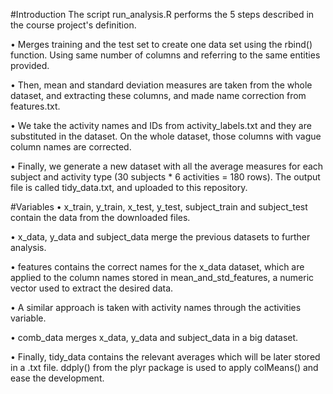 #Introduction 
The script run_analysis.R performs the 5 steps described in the course project's definition.

•	Merges training and the test set to create one data set using the rbind() function. Using same number of columns and referring to the    same entities provided.

•	Then, mean and standard deviation measures are taken from the whole dataset, and extracting these columns, and made name correction      from features.txt.

•	We take the activity names and IDs from activity_labels.txt and they are substituted in the dataset. On the whole dataset, those         columns with vague column names are corrected.

•	Finally, we generate a new dataset with all the average measures for each subject and activity type (30 subjects * 6 activities = 180    rows). The output file is called tidy_data.txt, and uploaded to this repository.

#Variables
•	x_train, y_train, x_test, y_test, subject_train and subject_test contain the data from the downloaded files.

•	x_data, y_data and subject_data merge the previous datasets to further analysis.

•	features contains the correct names for the x_data dataset, which are applied to the column names stored in mean_and_std_features, a     numeric vector used to extract the desired data.

•	A similar approach is taken with activity names through the activities variable.

•	comb_data merges x_data, y_data and subject_data in a big dataset.

•	Finally, tidy_data contains the relevant averages which will be later stored in a .txt file. ddply() from the plyr package is used    to apply colMeans() and ease the development.

